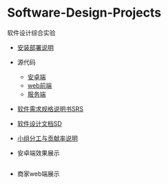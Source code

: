 # Software-Design-Projects
软件设计综合实验

- [安装部署说明](https://github.com/ssad2019/Software-Design-Projects/blob/master/%E5%AE%89%E8%A3%85%E9%83%A8%E7%BD%B2%E8%AF%B4%E6%98%8E.md)

- 源代码
   - [安卓端](https://github.com/ssad2019/EE_easyeat_app)
   - [web前端](https://github.com/ssad2019/web-client)
   - [服务端](https://github.com/ssad2019/Web-Server-Side)
   
- [软件需求规格说明书SRS](https://github.com/ssad2019/Software-Design-Projects/blob/master/%E8%BD%AF%E4%BB%B6%E9%9C%80%E6%B1%82%E8%A7%84%E6%A0%BC%E8%AF%B4%E6%98%8E%E4%B9%A6(SRS).md)
  
- [软件设计文档SD](https://github.com/ssad2019/Software-Design-Projects/blob/master/%E8%BD%AF%E4%BB%B6%E8%AE%BE%E8%AE%A1%E6%96%87%E6%A1%A3(SDS).md)

- [小组分工与贡献率说明](https://github.com/ssad2019/Software-Design-Projects/blob/master/%E5%B0%8F%E7%BB%84%E5%88%86%E5%B7%A5%E4%B8%8E%E8%B4%A1%E7%8C%AE%E7%8E%87%E8%AF%B4%E6%98%8E.md)

- 安卓端效果展示

![]()


- 商家web端展示

![]()
